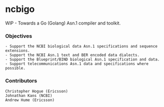 # ncbigo

WIP - Towards a Go (Golang) Asn.1 compiler and toolkit.

### Objectives
	- Support the NCBI biological data Asn.1 specifications and sequence extensions.
	- Support the NCBI Asn.1 text and BER encoded data dialects.
	- Support the Blueprint/BIND biological Asn.1 specification and data.
	- Support telecommunications Asn.1 data and specifications where possible.
	
### Contributors
	Christopher Hogue (Ericsson)
	Johnathan Kans (NCBI)
	Andrew Hume (Ericsson)
